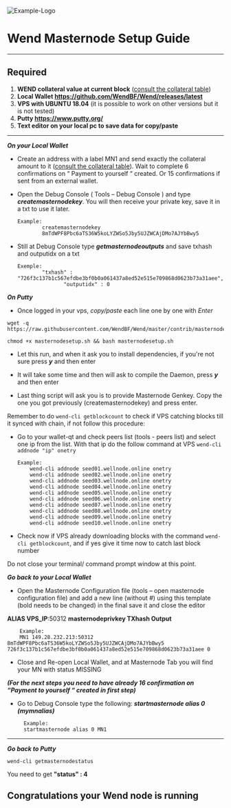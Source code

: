 ![Example-Logo](https://sappcoin.com/wp-content/uploads/2021/05/Wend-logo-transparent.png)

# Wend Masternode Setup Guide
***
## Required
1) **WEND collateral value at current block** ([consult the collateral table](../../README.md#rewards-breakdown))
2) **Local Wallet https://github.com/WendBF/Wend/releases/latest**
3) **VPS with UBUNTU 18.04** (it is possible to work on other versions but it is not tested)
4) **Putty https://www.putty.org/**
5) **Text editor on your local pc to save data for copy/paste**
***

***On your Local Wallet***
* Create an address with a label MN1 and send exactly the collateral amount to it ([consult the collateral table](../../README.md#rewards-breakdown)).
 Wait to complete 6 confirmations on “ Payment to yourself “ created.
 Or 15 confirmations if sent from an external wallet.

* Open the Debug Console ( Tools – Debug Console ) and type ***createmasternodekey***.
You will then receive your private key, save it in a txt to use it later.
  ```
  Example:
          createmasternodekey
          8mTdWPF8Pbc6aTS36W5koLYZWSo5Jby5UJZWCAjDMo7AJYbBwy5
* Still at Debug Console type ***getmasternodeoutputs*** and save txhash and outputidx on a txt
  ```
  Exemple:
          "txhash" : "726f3c137b1c567efdbe3bf0b0a061437a8ed52e515e709868d0623b73a31aee",
		         "outputidx" : 0

***On Putty***

* Once logged in your vps, *copy/paste* each line one by one with *Enter*

```
wget -q https://raw.githubusercontent.com/WendBF/Wend/master/contrib/masternodesetup/masternodesetup.sh
```

```
chmod +x masternodesetup.sh && bash masternodesetup.sh
```

* Let this run, and when it ask you to install dependencies, if you're not sure press ***y*** and then enter

* It will take some time and then will ask to compile the Daemon, press ***y*** and then enter 

* Last thing script will ask you is to provide Masternode Genkey. Copy the one you got previously (createmasternodekey) and press enter.

Remember to do `wend-cli getblockcount` to check if VPS catching blocks till it synced with chain, if not follow this procedure:

* Go to your wallet-qt and check peers list (tools - peers list) and select one ip from the list. With that ip do the follow command at VPS `wend-cli addnode "ip" onetry`

      Example:
		  wend-cli addnode seed01.wellnode.online onetry
		  wend-cli addnode seed02.wellnode.online onetry
		  wend-cli addnode seed03.wellnode.online onetry
		  wend-cli addnode seed04.wellnode.online onetry
		  wend-cli addnode seed05.wellnode.online onetry
		  wend-cli addnode seed06.wellnode.online onetry
		  wend-cli addnode seed07.wellnode.online onetry
		  wend-cli addnode seed08.wellnode.online onetry
		  wend-cli addnode seed09.wellnode.online onetry
		  wend-cli addnode seed10.wellnode.online onetry

    
* Check now if VPS already downloading blocks with the command `wend-cli getblockcount`, and if yes give it time now to catch last block number 

Do not close your terminal/ command prompt window at this point.

***Go back to your Local Wallet***

* Open the Masternode Configuration file (tools – open masternode configuration file) and add a new line (without #) using this template (bold needs to be changed) in the final save it and close the editor

**ALIAS VPS_IP**:50312 **masternodeprivkey TXhash Output**

		Example:
		MN1 149.28.232.213:50312 8mTdWPF8Pbc6aTS36W5koLYZWSo5Jby5UJZWCAjDMo7AJYbBwy5 726f3c137b1c567efdbe3bf0b0a061437a8ed52e515e709868d0623b73a31aee 0

* Close and Re-open Local Wallet, and at Masternode Tab you will find your MN with status MISSING

***(For the next steps you need to have already 16 confirmation on “Payment to yourself “ created in first step)***

* Go to Debug Console type the following: ***startmasternode alias 0 (mymnalias)***

		Example:
		startmasternode alias 0 MN1
***

***Go back to Putty***

```
wend-cli getmasternodestatus
```

You need to get **"status" : 4** 

## Congratulations your Wend node is running
